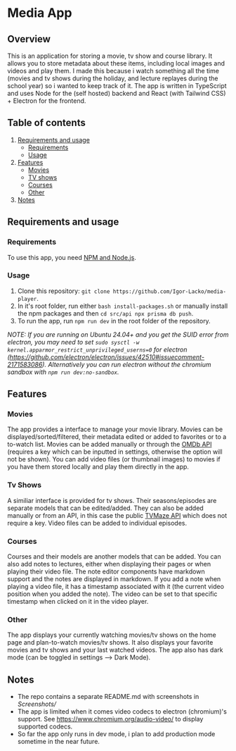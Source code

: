 # Media App

## Overview

This is an application for storing a movie, tv show and course library. It allows you to store metadata about these items, including local images and videos and play them. I made this because i watch something all the time (movies and tv shows during the holiday, and lecture replayes during the school year) so i wanted to keep track of it. The app is written in
TypeScript and uses Node for the (self hosted) backend and React (with Tailwind CSS) + Electron for the frontend.

## Table of contents

1. [Requirements and usage](#requirements-and-usage)
   - [Requirements](#requirements)
   - [Usage](#usage)
2. [Features](#features)
   - [Movies](#movies)
   - [TV shows](#tv-shows)
   - [Courses](#courses)
   - [Other](#other)
3. [Notes](#notes)

## Requirements and usage

### Requirements

To use this app, you need [NPM and Node.js](https://docs.npmjs.com/downloading-and-installing-node-js-and-npm).

### Usage

1. Clone this repository: `git clone https://github.com/Igor-Lacko/media-player`.
2. In it's root folder, run either `bash install-packages.sh` or manually install the npm packages and then `cd src/api npx prisma db push`.
3. To run the app, run `npm run dev` in the root folder of the repository.

*NOTE: If you are running on Ubuntu 24.04+ and you get the SUID error from electron, you may need to set `sudo sysctl -w kernel.apparmor_restrict_unprivileged_userns=0` for electron (https://github.com/electron/electron/issues/42510#issuecomment-2171583086). Alternatively you can run electron without the chromium sandbox with `npm run dev:no-sandbox`.* 

## Features

### Movies

The app provides a interface to manage your movie library. Movies can be displayed/sorted/filtered, their metadata edited or added to favorites or to a to-watch list. Movies can be added manually or through the [OMDb API](https://www.omdbapi.com/) (requires a key which can be inputted in settings, otherwise the option will not be shown). You can add video files (or thumbnail images) to movies if you have them stored locally and play them directly in the app.

### Tv Shows

A similiar interface is provided for tv shows. Their seasons/episodes are separate models that can be edited/added. They can also be added manually or from an API, in this case the public [TVMaze API](https://www.tvmaze.com/api) which does not require a key. Video files can be added to individual episodes.

### Courses

Courses and their models are another models that can be added. You can also add notes to lectures, either when displaying their pages or when playing their video file. The note editor components have markdown support and the notes are displayed in markdown. If you add a note when playing a video file, it has a timestamp associated with it (the current video position when you added the note). The video can be set to that specific timestamp when clicked on it in the video player.

### Other

The app displays your currently watching movies/tv shows on the home page and plan-to-watch movies/tv shows. It also displays your favorite movies and tv shows and your last watched videos. The app also has dark mode (can be toggled in settings --> Dark Mode). 

## Notes

- The repo contains a separate README.md with screenshots in *Screenshots/*<br>
- The app is limited when it comes video codecs to electron (chromium)'s support. See https://www.chromium.org/audio-video/ to display supported codecs.<br>
- So far the app only runs in dev mode, i plan to add production mode sometime in the near future.